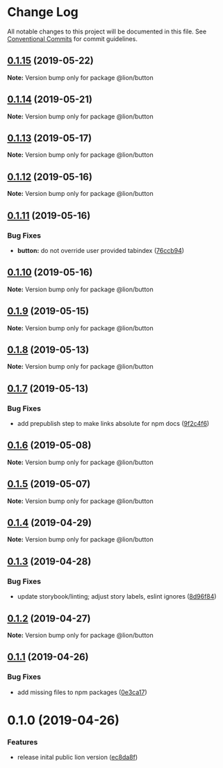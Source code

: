 # Change Log

All notable changes to this project will be documented in this file.
See [Conventional Commits](https://conventionalcommits.org) for commit guidelines.

## [0.1.15](https://github.com/ing-bank/lion/compare/@lion/button@0.1.14...@lion/button@0.1.15) (2019-05-22)

**Note:** Version bump only for package @lion/button





## [0.1.14](https://github.com/ing-bank/lion/compare/@lion/button@0.1.13...@lion/button@0.1.14) (2019-05-21)

**Note:** Version bump only for package @lion/button





## [0.1.13](https://github.com/ing-bank/lion/compare/@lion/button@0.1.12...@lion/button@0.1.13) (2019-05-17)

**Note:** Version bump only for package @lion/button





## [0.1.12](https://github.com/ing-bank/lion/compare/@lion/button@0.1.11...@lion/button@0.1.12) (2019-05-16)

**Note:** Version bump only for package @lion/button





## [0.1.11](https://github.com/ing-bank/lion/compare/@lion/button@0.1.10...@lion/button@0.1.11) (2019-05-16)


### Bug Fixes

* **button:** do not override user provided tabindex ([76ccb94](https://github.com/ing-bank/lion/commit/76ccb94))





## [0.1.10](https://github.com/ing-bank/lion/compare/@lion/button@0.1.9...@lion/button@0.1.10) (2019-05-16)

**Note:** Version bump only for package @lion/button





## [0.1.9](https://github.com/ing-bank/lion/compare/@lion/button@0.1.8...@lion/button@0.1.9) (2019-05-15)

**Note:** Version bump only for package @lion/button





## [0.1.8](https://github.com/ing-bank/lion/compare/@lion/button@0.1.7...@lion/button@0.1.8) (2019-05-13)

**Note:** Version bump only for package @lion/button





## [0.1.7](https://github.com/ing-bank/lion/compare/@lion/button@0.1.6...@lion/button@0.1.7) (2019-05-13)


### Bug Fixes

* add prepublish step to make links absolute for npm docs ([9f2c4f6](https://github.com/ing-bank/lion/commit/9f2c4f6))





## [0.1.6](https://github.com/ing-bank/lion/compare/@lion/button@0.1.5...@lion/button@0.1.6) (2019-05-08)

**Note:** Version bump only for package @lion/button





## [0.1.5](https://github.com/ing-bank/lion/compare/@lion/button@0.1.4...@lion/button@0.1.5) (2019-05-07)

**Note:** Version bump only for package @lion/button





## [0.1.4](https://github.com/ing-bank/lion/compare/@lion/button@0.1.3...@lion/button@0.1.4) (2019-04-29)

**Note:** Version bump only for package @lion/button





## [0.1.3](https://github.com/ing-bank/lion/compare/@lion/button@0.1.2...@lion/button@0.1.3) (2019-04-28)


### Bug Fixes

* update storybook/linting; adjust story labels, eslint ignores ([8d96f84](https://github.com/ing-bank/lion/commit/8d96f84))





## [0.1.2](https://github.com/ing-bank/lion/compare/@lion/button@0.1.1...@lion/button@0.1.2) (2019-04-27)

**Note:** Version bump only for package @lion/button





## [0.1.1](https://github.com/ing-bank/lion/compare/@lion/button@0.1.0...@lion/button@0.1.1) (2019-04-26)


### Bug Fixes

* add missing files to npm packages ([0e3ca17](https://github.com/ing-bank/lion/commit/0e3ca17))





# 0.1.0 (2019-04-26)


### Features

* release inital public lion version ([ec8da8f](https://github.com/ing-bank/lion/commit/ec8da8f))
